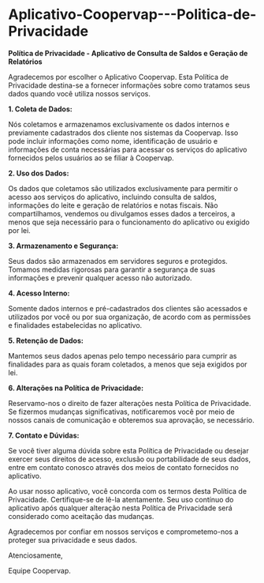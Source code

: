 # Aplicativo-Coopervap---Politica-de-Privacidade
**Política de Privacidade - Aplicativo de Consulta de Saldos e Geração de Relatórios**


Agradecemos por escolher o Aplicativo Coopervap. Esta Política de Privacidade destina-se a fornecer informações sobre como tratamos seus dados quando você utiliza nossos serviços.

**1. Coleta de Dados:**

Nós coletamos e armazenamos exclusivamente os dados internos e previamente cadastrados dos cliente nos sistemas da Coopervap. Isso pode incluir informações como nome, identificação de usuário e informações de conta necessárias para acessar os serviços do aplicativo fornecidos pelos usuários ao se filiar à Coopervap.

**2. Uso dos Dados:**

Os dados que coletamos são utilizados exclusivamente para permitir o acesso aos serviços do aplicativo, incluindo consulta de saldos, informações do leite e geração de relatórios e notas fiscais. Não compartilhamos, vendemos ou divulgamos esses dados a terceiros, a menos que seja necessário para o funcionamento do aplicativo ou exigido por lei.

**3. Armazenamento e Segurança:**

Seus dados são armazenados em servidores seguros e protegidos. Tomamos medidas rigorosas para garantir a segurança de suas informações e prevenir qualquer acesso não autorizado.

**4. Acesso Interno:**

Somente dados internos e pré-cadastrados dos clientes são acessados e utilizados por você ou por sua organização, de acordo com as permissões e finalidades estabelecidas no aplicativo.

**5. Retenção de Dados:**

Mantemos seus dados apenas pelo tempo necessário para cumprir as finalidades para as quais foram coletados, a menos que seja exigidos por lei.

**6. Alterações na Política de Privacidade:**

Reservamo-nos o direito de fazer alterações nesta Política de Privacidade. Se fizermos mudanças significativas, notificaremos você por meio de nossos canais de comunicação e obteremos sua aprovação, se necessário.

**7. Contato e Dúvidas:**

Se você tiver alguma dúvida sobre esta Política de Privacidade ou desejar exercer seus direitos de acesso, exclusão ou portabilidade de seus dados, entre em contato conosco através dos meios de contato fornecidos no aplicativo.

Ao usar nosso aplicativo, você concorda com os termos desta Política de Privacidade. Certifique-se de lê-la atentamente. Seu uso contínuo do aplicativo após qualquer alteração nesta Política de Privacidade será considerado como aceitação das mudanças.

Agradecemos por confiar em nossos serviços e comprometemo-nos a proteger sua privacidade e seus dados.

Atenciosamente,

Equipe Coopervap.
